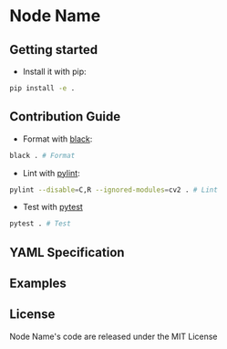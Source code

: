 # Node Name

## Getting started

- Install it with pip:

```bash
pip install -e .
```

## Contribution Guide

- Format with [black](https://github.com/psf/black):

```bash
black . # Format
```

- Lint with [pylint](https://github.com/pylint-dev/pylint):

```bash
pylint --disable=C,R --ignored-modules=cv2 . # Lint
```

- Test with [pytest](https://github.com/pytest-dev/pytest)

```bash
pytest . # Test
```

## YAML Specification

## Examples

## License

Node Name's code are released under the MIT License
